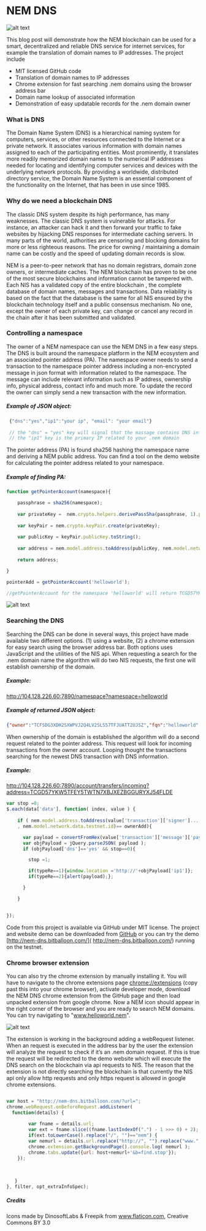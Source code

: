 # **NEM DNS**
![alt text](https://i.imgur.com/1Cwi9Vl.png "NEM DNS")

This blog post will demonstrate how the NEM blockchain can be used for a smart, decentralized and reliable DNS service for internet services, for example the translation of domain names to IP addresses. The project include
* MIT licensed GitHub code
* Translation of domain names to IP addresses
* Chrome extension for fast searching .nem domains using the browser address bar
* Domain name lookup of associated information
* Demonstration of easy updatable records for the .nem domain owner 

### What is DNS
The Domain Name System (DNS) is a hierarchical naming system for computers, services, or other resources connected to the Internet or a private network. It associates various information with domain names assigned to each of the participating entities. Most prominently, it translates more readily memorized domain names to the numerical IP addresses needed for locating and identifying computer services and devices with the underlying network protocols. By providing a worldwide, distributed directory service, the Domain Name System is an essential component of the functionality on the Internet, that has been in use since 1985.

### Why do we need a blockchain DNS
The classic DNS system despite its high performance, has many weaknesses. The classic DNS system is vulnerable for attacks. For instance, an attacker can hack it and then forward your traffic to fake websites by hijacking DNS responses for intermediate caching servers. In many parts of the world, authorities are censoring and blocking domains for more or less righteous reasons. The price for owning / maintaining a domain name can be costly and the speed of updating domain records is slow.

NEM is a peer-to-peer network that has no domain registrars, domain zone owners, or intermediate caches. The NEM blockchain has proven to be one of the most secure blockchains and information cannot be tampered with. Each NIS has a validated copy of the entire blockchain , the complete database of domain names, messages and transactions. Data reliability is based on the fact that the database is the same for all NIS ensured by the blockchain technology itself and a public consensus mechanism. No one, except the owner of each private key, can change or cancel any record in the chain after it has been submitted and validated. 

### Controlling a namespace
The owner of a NEM namespace can use the NEM DNS in a few easy steps. The DNS is built around the namespace platform in the NEM ecosystem and an associated pointer address (PA). The namespace owner needs to send a transaction to the namespace pointer address including a non-encrypted message in json format with information related to the namespace. The message can include relevant information such as IP address, ownership info, physical address, contact info and much more. To update the record the owner can simply send a new transaction with the new information.   

##### Example of JSON object: 
```js
 {"dns":"yes","ip1":"your ip", "email": "your email"}
 
 // the "dns" = "yes" key will signal that the massage contains DNS info
 // the "ip1" key is the primary IP related to your .nem domain
``` 

The pointer address (PA) is found sha256 hashing the namespace name and deriving a NEM public address. You can find a tool on the demo website for calculating the pointer address related to your namespace.

##### Example of finding PA: 
```js
function getPointerAccount(namespace){

	passphrase = sha256(namespace);
	
	var privateKey =  nem.crypto.helpers.derivePassSha(passphrase, 1).priv;
	
	var keyPair = nem.crypto.keyPair.create(privateKey);
	
	var publicKey = keyPair.publicKey.toString();
	
	var address = nem.model.address.toAddress(publicKey, nem.model.network.data.testnet.id);
	
	return address;

}

pointerAdd = getPointerAccount('helloworld');

//getPointerAccount for the namespace 'helloworld' will return TCGD57YKW5TFEY5TWTN7XBJXEZBGGURYXJ54FLDE

``` 

![alt text](https://i.imgur.com/F7TZubA.jpg "NEM DNS website")

### Searching the DNS
Searching the DNS can be done in several ways, this project have made available two different options. (1) using a website, (2) a chrome extension for easy search using the browser address bar. Both options uses JavaScript and the utilities of the NIS api. When requesting a search for the .nem domain name the algorithm will do two NIS requests, the first one will establish ownership of the domain.

##### Example: 
http://104.128.226.60:7890/namespace?namespace=helloworld

 
##### Example of returned JSON object: 
```json
{"owner":"TCFSDG3XDH2SXWPVJ2Q4LV2SLS57TFJUATT2UJSZ","fqn":"helloworld","height":1387671}
``` 

When ownership of the domain is established the algorithm will do a second request related to the pointer address. This request will look for incoming transactions from the owner account. Looping thought the transactions searching for the newest DNS transaction with DNS information.

##### Example: 
http://104.128.226.60:7890/account/transfers/incoming?address=TCGD57YKW5TFEY5TWTN7XBJXEZBGGURYXJ54FLDE

```js
var stop =0;
$.each(data['data'], function( index, value ) {
					
	if ( nem.model.address.toAddress(value['transaction']['signer']...
	, nem.model.network.data.testnet.id)== ownerAdd){

	  var payload = convertFromHex(value['transaction']['message']['payload']);
	  var objPayload = jQuery.parseJSON( payload );
	  if (objPayload['dns']=='yes' && stop==0){

	    stop =1;

	    if(typeRe==1){window.location ='http://'+objPayload['ip1']};
	    if(typeRe==2){alert(payload);};

	  }

	}
									

});
```
 
Code from this project is available via GitHub under MIT license. The project and website demo can be downloaded from [GitHub]( https://github.com/aenima86/NEM-DNS) or you can try the demo [http://nem-dns.bitballoon.com/]( http://nem-dns.bitballoon.com/) running on the testnet.

### Chrome browser extension
You can also try the chrome extension by manually installing it. You will have to navigate to the chrome extensions page  [chrome://extensions](chrome://extensions) (copy past this into your chrome browser), activate developer mode, download the NEM DNS chrome extension from the GitHub page and then load unpacked extension from google chrome. Now a NEM icon should appear in the right corner of the browser and you are ready to search NEM domains. You can try navigating to "www.helloworld.nem".

![alt text](https://i.imgur.com/GPJneqU.png "Chrome extension")

The extension is working in the background adding a webRequest listener. When an request is executed in the address bar by the user the extension will analyze the request to check if it’s an .nem domain request. If this is true the request will be redirected to the demo website which will execute the DNS search on the blockchain via api requests to NIS. The reason that the extension is not directly searching the blockchain is that currently the NIS api only allow http requests and only https request is allowed in google chrome extensions.

```js

var host = "http://nem-dns.bitballoon.com/?url=";
chrome.webRequest.onBeforeRequest.addListener(
  function(details) {
  
    	var fname = details.url;
    	var ext = fname.slice((fname.lastIndexOf(".") - 1 >>> 0) + 2);
    	if(ext.toLowerCase().replace("/", "")=="nem") {
		var nemurl = details.url.replace("http://", "").replace("www.", "").replace("/", "");
		chrome.extension.getBackgroundPage().console.log( nemurl );
		chrome.tabs.update({url: host+nemurl+'&b=find.stop'});
	});
 
     
  
   }  
}, filter, opt_extraInfoSpec);
```


##### Credits
Icons made by DinosoftLabs & Freepik from www.flaticon.com, Creative Commons BY 3.0

 

